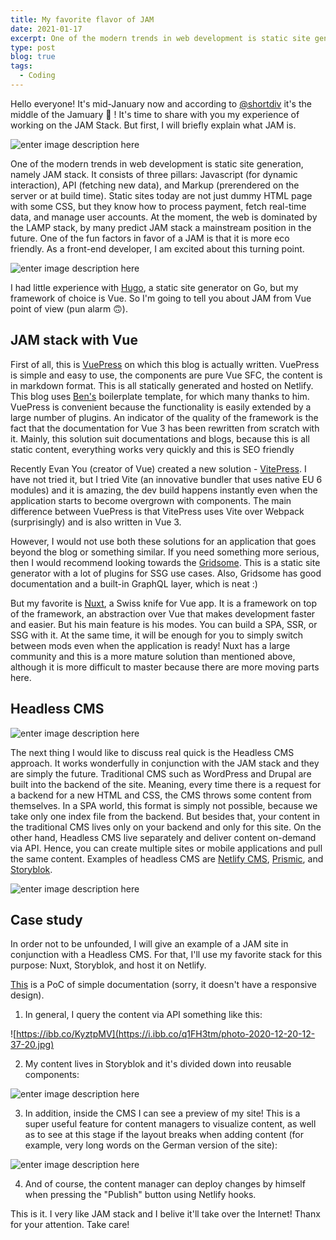 ```yaml
---
title: My favorite flavor of JAM
date: 2021-01-17
excerpt: One of the modern trends in web development is static site generation, namely JAM stack...
type: post
blog: true
tags:
  - Coding
---
```


Hello everyone! It's mid-January now and according to [@shortdiv](https://twitter.com/shortdiv) it's the middle of the Jamuary 🥳 ! It's time to share with you my experience of working on the JAM Stack. But first, I will briefly explain what JAM is.

![enter image description here](https://46yxb83hlyy77jig73dh02ok-wpengine.netdna-ssl.com/wp-content/uploads/2017/04/blur-focus-jam-canning-ideas-and-recipes-px-FEATURE-750x420.jpg)

One of the modern trends in web development is static site generation, namely JAM stack. It consists of three pillars: Javascript (for dynamic interaction), API (fetching new data), and Markup (prerendered on the server or at build time). Static sites today are not just dummy HTML page with some CSS, but they know how to process payment, fetch real-time data, and manage user accounts. At the moment, the web is dominated by the LAMP stack, by many predict JAM stack a mainstream position in the future. One of the fun factors in favor of a JAM is that it is more eco friendly. As a front-end developer, I am excited about this turning point.

![enter image description here](https://dinarys.com/photos/7/jam-dinarys.png)

I had little experience with [Hugo](https://gohugo.io/), a static site generator on Go, but my framework of choice is Vue. So I'm going to tell you about JAM from Vue point of view (pun alarm 🙃).

## JAM stack with Vue

First of all, this is [VuePress](https://vuepress.vuejs.org/) on which this blog is actually written. VuePress is simple and easy to use, the components are pure Vue SFC, the content is in markdown format. This is all statically generated and hosted on Netlify. This blog uses [Ben's](https://twitter.com/bencodezen) boilerplate template, for which many thanks to him. VuePress is convenient because the functionality is easily extended by a large number of plugins. An indicator of the quality of the framework is the fact that the documentation for Vue 3 has been rewritten from scratch with it. Mainly, this solution suit documentations and blogs, because this is all static content, everything works very quickly and this is SEO friendly

Recently Evan You (creator of Vue) created a new solution - [VitePress](https://vitepress.vuejs.org/). I have not tried it, but I tried Vite (an innovative bundler that uses native EU 6 modules) and it is amazing, the dev build happens instantly even when the application starts to become overgrown with components. The main difference between VuePress is that VitePress uses Vite over Webpack (surprisingly) and is also written in Vue 3.

However, I would not use both these solutions for an application that goes beyond the blog or something similar. If you need something more serious, then I would recommend looking towards the [Gridsome](https://gridsome.org/). This is a static site generator with a lot of plugins for SSG use cases. Also, Gridsome has good documentation and a built-in GraphQL layer, which is neat :)

But my favorite is [Nuxt](https://nuxtjs.org/), a Swiss knife for Vue app. It is a framework on top of the framework, an abstraction over Vue that makes development faster and easier. But his main feature is his modes. You can build a SPA, SSR, or SSG with it. At the same time, it will be enough for you to simply switch between mods even when the application is ready! Nuxt has a large community and this is a more mature solution than mentioned above, although it is more difficult to master because there are more moving parts here.

## Headless CMS

![enter image description here](https://www.breizhtorm.fr/wp-content/uploads/2020/02/headlesscms.png)

The next thing I would like to discuss real quick is the Headless CMS approach. It works wonderfully in conjunction with the JAM stack and they are simply the future. Traditional CMS such as WordPress and Drupal are built into the backend of the site. Meaning, every time there is a request for a backend for a new HTML and CSS, the CMS throws some content from themselves. In a SPA world, this format is simply not possible, because we take only one index file from the backend.
But besides that, your content in the traditional CMS lives only on your backend and only for this site. On the other hand, Headless CMS live separately and deliver content on-demand via API. Hence, you can create multiple sites or mobile applications and pull the same content. Examples of headless CMS are [Netlify CMS](https://www.netlifycms.org/), [Prismic](https://prismic.io/), and [Storyblok](https://www.storyblok.com/).

![enter image description here](https://hsto.org/webt/ki/lw/-g/kilw-g9neyjvtahhi6kqm19vuni.png)

## Case study

In order not to be unfounded, I will give an example of a JAM site in conjunction with a Headless CMS. For that, I'll use my favorite stack for this purpose: Nuxt, Storyblok, and host it on Netlify.

[This](https://geekscoredoc.netlify.app/articles/) is a PoC of simple documentation (sorry, it doesn't have a responsive design).

1. In general, I query the content via API something like this:

![https://ibb.co/KyztpMV](https://i.ibb.co/q1FH3tm/photo-2020-12-20-12-37-20.jpg)

2. My content lives in Storyblok and it's divided down into reusable components:

![enter image description here](https://i.ibb.co/r48NM6Z/photo-2020-12-20-12-39-21.jpg)

3. In addition, inside the CMS I can see a preview of my site! This is a super useful feature for content managers to visualize content, as well as to see at this stage if the layout breaks when adding content (for example, very long words on the German version of the site):

![enter image description here](https://i.ibb.co/4VgmdsM/photo-2020-12-20-12-38-38.jpg)

4. And of course, the content manager can deploy changes by himself when pressing the "Publish" button using Netlify hooks.

This is it. I very like JAM stack and I belive it'll take over the Internet!
Thanx for your attention. Take care!
